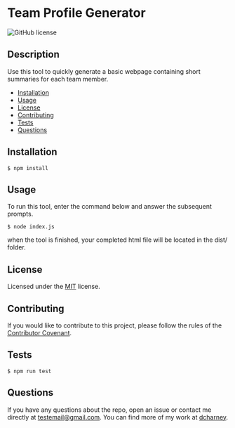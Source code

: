 # Team Profile Generator
![GitHub license](https://img.shields.io/badge/License-MIT-blue.svg)

## Description
Use this tool to quickly generate a basic webpage containing short summaries for each team member.

* [Installation](#installation)
* [Usage](#usage)
* [License](#license)
* [Contributing](#contributing)
* [Tests](#tests)
* [Questions](#questions)


## Installation

    $ npm install

## Usage

To run this tool, enter the command below and answer the subsequent prompts.

    $ node index.js
when the tool is finished, your completed html file will be located in the dist/ folder.

## License

Licensed under the [MIT](./license.txt) license.

## Contributing

If you would like to contribute to this project, please follow the rules of the [Contributor Covenant](https://www.contributor-covenant.org/).

## Tests

    $ npm run test

## Questions

If you have any questions about the repo, open an issue or contact me directly at testemail@gmail.com. You can find more of my work at [dcharney](https://github.com/dcharney/).
